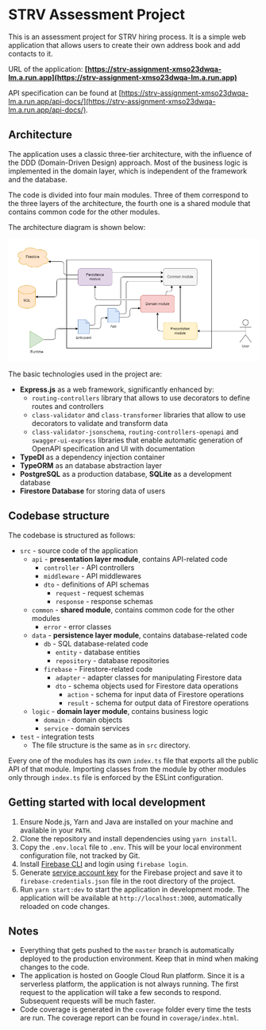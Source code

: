 # STRV Assessment Project

This is an assessment project for STRV hiring process. It is a simple web application that allows users to create their own address book and add contacts to it.

URL of the application: **[https://strv-assignment-xmso23dwqa-lm.a.run.app](https://strv-assignment-xmso23dwqa-lm.a.run.app)**

API specification can be found at [https://strv-assignment-xmso23dwqa-lm.a.run.app/api-docs/](https://strv-assignment-xmso23dwqa-lm.a.run.app/api-docs/).

## Architecture

The application uses a classic three-tier architecture, with the influence of the DDD (Domain-Driven Design) approach. Most of the business logic is implemented in the domain layer, which is independent of the framework and the database.

The code is divided into four main modules. Three of them correspond to the three layers of the architecture, the fourth one is a shared module that contains common code for the other modules.

The architecture diagram is shown below:

![Architecture diagram](assets/architecture.png)

The basic technologies used in the project are:
- **Express.js** as a web framework, significantly enhanced by:
  - `routing-controllers` library that allows to use decorators to define routes and controllers
  - `class-validator` and `class-transformer` libraries that allow to use decorators to validate and transform data
  - `class-validator-jsonschema`, `routing-controllers-openapi` and `swagger-ui-express` libraries that enable automatic generation of OpenAPI specification and UI with documentation
- **TypeDI** as a dependency injection container
- **TypeORM** as an database abstraction layer
- **PostgreSQL** as a production database, **SQLite** as a development database
- **Firestore Database** for storing data of users

## Codebase structure

The codebase is structured as follows:
- `src` - source code of the application
  - `api` - **presentation layer module**, contains API-related code
    - `controller` - API controllers
    - `middleware` - API middlewares
    - `dto` - definitions of API schemas
      - `request` - request schemas
      - `response` - response schemas
  - `common` - **shared module**, contains common code for the other modules
    - `error` - error classes
  - `data` - **persistence layer module**, contains database-related code
    - `db` - SQL database-related code
      - `entity` - database entities
      - `repository` - database repositories
    - `firebase` - Firestore-related code
      - `adapter` - adapter classes for manipulating Firestore data
      - `dto` - schema objects used for Firestore data operations
        - `action` - schema for input data of Firestore operations
        - `result` - schema for output data of Firestore operations
  - `logic` - **domain layer module**, contains business logic
    - `domain` - domain objects
    - `service` - domain services
- `test` - integration tests
  - The file structure is the same as in `src` directory.

Every one of the modules has its own `index.ts` file that exports all the public API of that module. Importing classes from the module by other modules only through `index.ts` file is enforced by the ESLint configuration.

## Getting started with local development

1. Ensure Node.js, Yarn and Java are installed on your machine and available in your `PATH`.
2. Clone the repository and install dependencies using `yarn install`.
3. Copy the `.env.local` file to `.env`. This will be your local environment configuration file, not tracked by Git.
4. Install [Firebase CLI](https://firebase.google.com/docs/cli#install_the_firebase_cli) and login using `firebase login`.
5. Generate [service account key](https://console.firebase.google.com/project/strv-assignment-365413/settings/serviceaccounts/adminsdk) for the Firebase project and save it to `firebase-credentials.json` file in the root directory of the project.
6. Run `yarn start:dev` to start the application in development mode. The application will be available at `http://localhost:3000`, automatically reloaded on code changes.


## Notes
- Everything that gets pushed to the `master` branch is automatically deployed to the production environment. Keep that in mind when making changes to the code.
- The application is hosted on Google Cloud Run platform. Since it is a serverless platform, the application is not always running. The first request to the application will take a few seconds to respond. Subsequent requests will be much faster.
- Code coverage is generated in the `coverage` folder every time the tests are run. The coverage report can be found in `coverage/index.html`.
